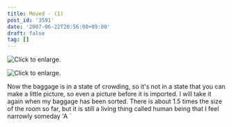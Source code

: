 ```yaml
---
title: Moved - (1)
post_id: '3591'
date: '2007-06-22T20:56:00+09:00'
draft: false
tag: []
---
```


![Click to enlarge.](https://danmaq.com/image/mixi/2007/474341631_33_s.jpg)

![Click to enlarge.](https://danmaq.com/image/mixi/2007/474341631_40_s.jpg)

Now the baggage is in a state of crowding, so it's not in a state that you can make a little picture, so even a picture before it is imported. I will take it again when my baggage has been sorted. There is about 1.5 times the size of the room so far, but it is still a living thing called human being that I feel narrowly someday 'A `